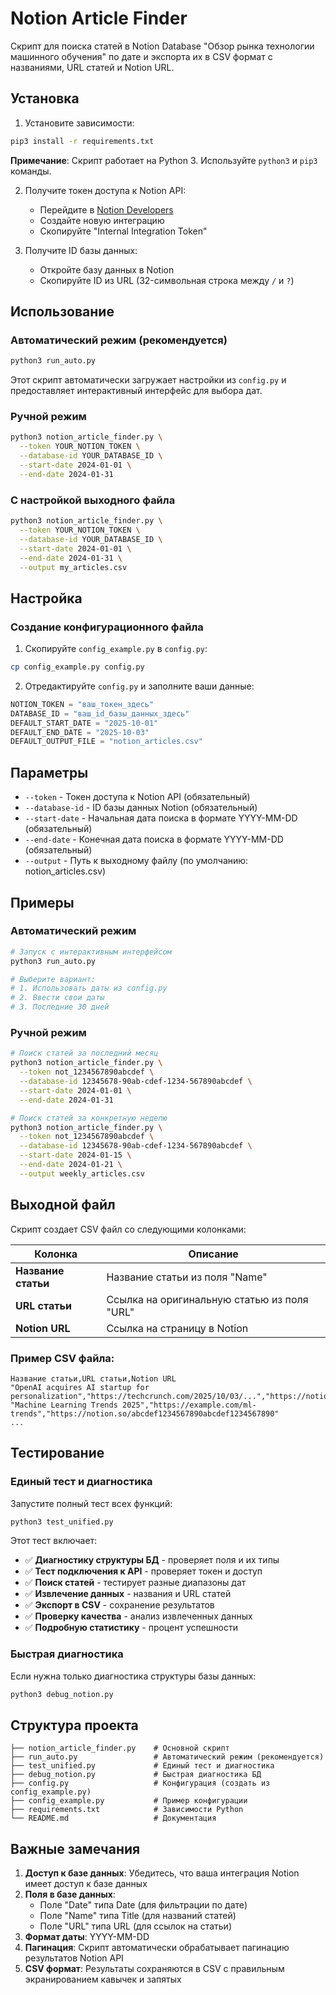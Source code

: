 # Notion Article Finder

Скрипт для поиска статей в Notion Database "Обзор рынка технологии машинного обучения" по дате и экспорта их в CSV формат с названиями, URL статей и Notion URL.

## Установка

1. Установите зависимости:
```bash
pip3 install -r requirements.txt
```

**Примечание**: Скрипт работает на Python 3. Используйте `python3` и `pip3` команды.

2. Получите токен доступа к Notion API:
   - Перейдите в [Notion Developers](https://www.notion.so/my-integrations)
   - Создайте новую интеграцию
   - Скопируйте "Internal Integration Token"

3. Получите ID базы данных:
   - Откройте базу данных в Notion
   - Скопируйте ID из URL (32-символьная строка между `/` и `?`)

## Использование

### Автоматический режим (рекомендуется)

```bash
python3 run_auto.py
```

Этот скрипт автоматически загружает настройки из `config.py` и предоставляет интерактивный интерфейс для выбора дат.

### Ручной режим

```bash
python3 notion_article_finder.py \
  --token YOUR_NOTION_TOKEN \
  --database-id YOUR_DATABASE_ID \
  --start-date 2024-01-01 \
  --end-date 2024-01-31
```

### С настройкой выходного файла

```bash
python3 notion_article_finder.py \
  --token YOUR_NOTION_TOKEN \
  --database-id YOUR_DATABASE_ID \
  --start-date 2024-01-01 \
  --end-date 2024-01-31 \
  --output my_articles.csv
```

## Настройка

### Создание конфигурационного файла

1. Скопируйте `config_example.py` в `config.py`:
```bash
cp config_example.py config.py
```

2. Отредактируйте `config.py` и заполните ваши данные:
```python
NOTION_TOKEN = "ваш_токен_здесь"
DATABASE_ID = "ваш_id_базы_данных_здесь"
DEFAULT_START_DATE = "2025-10-01"
DEFAULT_END_DATE = "2025-10-03"
DEFAULT_OUTPUT_FILE = "notion_articles.csv"
```

## Параметры

- `--token` - Токен доступа к Notion API (обязательный)
- `--database-id` - ID базы данных Notion (обязательный)
- `--start-date` - Начальная дата поиска в формате YYYY-MM-DD (обязательный)
- `--end-date` - Конечная дата поиска в формате YYYY-MM-DD (обязательный)
- `--output` - Путь к выходному файлу (по умолчанию: notion_articles.csv)

## Примеры

### Автоматический режим

```bash
# Запуск с интерактивным интерфейсом
python3 run_auto.py

# Выберите вариант:
# 1. Использовать даты из config.py
# 2. Ввести свои даты
# 3. Последние 30 дней
```

### Ручной режим

```bash
# Поиск статей за последний месяц
python3 notion_article_finder.py \
  --token not_1234567890abcdef \
  --database-id 12345678-90ab-cdef-1234-567890abcdef \
  --start-date 2024-01-01 \
  --end-date 2024-01-31

# Поиск статей за конкретную неделю
python3 notion_article_finder.py \
  --token not_1234567890abcdef \
  --database-id 12345678-90ab-cdef-1234-567890abcdef \
  --start-date 2024-01-15 \
  --end-date 2024-01-21 \
  --output weekly_articles.csv
```

## Выходной файл

Скрипт создает CSV файл со следующими колонками:

| Колонка | Описание |
|---------|----------|
| **Название статьи** | Название статьи из поля "Name" |
| **URL статьи** | Ссылка на оригинальную статью из поля "URL" |
| **Notion URL** | Ссылка на страницу в Notion |

### Пример CSV файла:

```csv
Название статьи,URL статьи,Notion URL
"OpenAI acquires AI startup for personalization","https://techcrunch.com/2025/10/03/...","https://notion.so/283140d42a858123b2d6cb7f3b53d05c"
"Machine Learning Trends 2025","https://example.com/ml-trends","https://notion.so/abcdef1234567890abcdef1234567890"
...
```

## Тестирование

### Единый тест и диагностика

Запустите полный тест всех функций:

```bash
python3 test_unified.py
```

Этот тест включает:
- ✅ **Диагностику структуры БД** - проверяет поля и их типы
- ✅ **Тест подключения к API** - проверяет токен и доступ
- ✅ **Поиск статей** - тестирует разные диапазоны дат
- ✅ **Извлечение данных** - названия и URL статей
- ✅ **Экспорт в CSV** - сохранение результатов
- ✅ **Проверку качества** - анализ извлеченных данных
- ✅ **Подробную статистику** - процент успешности

### Быстрая диагностика

Если нужна только диагностика структуры базы данных:

```bash
python3 debug_notion.py
```

## Структура проекта

```
├── notion_article_finder.py    # Основной скрипт
├── run_auto.py                 # Автоматический режим (рекомендуется)
├── test_unified.py             # Единый тест и диагностика
├── debug_notion.py             # Быстрая диагностика БД
├── config.py                   # Конфигурация (создать из config_example.py)
├── config_example.py           # Пример конфигурации
├── requirements.txt            # Зависимости Python
└── README.md                   # Документация
```

## Важные замечания

1. **Доступ к базе данных**: Убедитесь, что ваша интеграция Notion имеет доступ к базе данных
2. **Поля в базе данных**:
   - Поле "Date" типа Date (для фильтрации по дате)
   - Поле "Name" типа Title (для названий статей)
   - Поле "URL" типа URL (для ссылок на статьи)
3. **Формат даты**: YYYY-MM-DD
4. **Пагинация**: Скрипт автоматически обрабатывает пагинацию результатов Notion API
5. **CSV формат**: Результаты сохраняются в CSV с правильным экранированием кавычек и запятых
